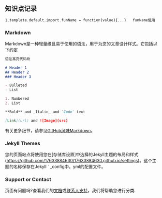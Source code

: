 ## 知识点记录
```markdown
1.template.default.import.funName = function(value){...}   funName使用 {|分隔符}
```
### Markdown

Markdown是一种轻量级且易于使用的语法，用于为您的文章设计样式。它包括以下约定

```markdown
语法高亮代码块

# Header 1
## Header 2
### Header 3

- Bulleted
- List

1. Numbered
2. List

**Bold** and _Italic_ and `Code` text

[Link](url) and ![Image](src)
```

有关更多细节，请参见[GitHub风味Markdown](https://guides.github.com/features/mastering-markdown/)。

### Jekyll Themes

您的页面站点将使用您在[存储库设置]中选择的Jekyll主题的布局和样式(https://github.com/17633884630/17633884630.github.io/settings)。这个主题的名称保存在Jekyll ' _config中。yml的配置文件。
### Support or Contact

页面有问题吗?查看我们的[文档](https://help.github.com/categories/github-pages-basics/)或[联系人支持](https://github.com/contact)，我们将帮助您进行分类.
